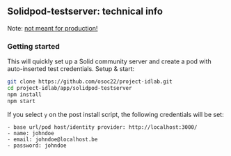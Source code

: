 ## Solidpod-testserver: technical info

Note: [not meant for production!](../../../README.md#production) 

### Getting started

This will quickly set up a Solid community server and create a pod with auto-inserted test credentials.
Setup & start:
```bash
git clone https://github.com/osoc22/project-idlab.git
cd project-idlab/app/solidpod-testserver
npm install
npm start
```
If you select `y` on the post install script, the following credentials will be set:  
```
- base url/pod host/identity provider: http://localhost:3000/
- name: johndoe
- email: johndoe@localhost.be
- password: johndoe
```

